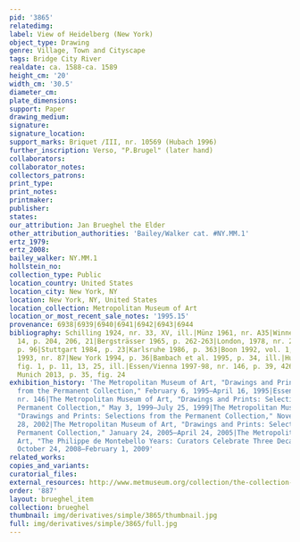 ```yaml
---
pid: '3865'
relatedimg: 
label: View of Heidelberg (New York)
object_type: Drawing
genre: Village, Town and Cityscape
tags: Bridge City River
realdate: ca. 1588-ca. 1589
height_cm: '20'
width_cm: '30.5'
diameter_cm: 
plate_dimensions: 
support: Paper
drawing_medium: 
signature: 
signature_location: 
support_marks: Briquet /III, nr. 10569 (Hubach 1996)
further_inscription: Verso, "P.Brugel" (later hand)
collaborators: 
collaborator_notes: 
collectors_patrons: 
print_type: 
print_notes: 
printmaker: 
publisher: 
states: 
our_attribution: Jan Brueghel the Elder
other_attribution_authorities: 'Bailey/Walker cat. #NY.MM.1'
ertz_1979: 
ertz_2008: 
bailey_walker: NY.MM.1
hollstein_no: 
collection_type: Public
location_country: United States
location_city: New York, NY
location: New York, NY, United States
location_collection: Metropolitan Museum of Art
location_or_most_recent_sale_notes: '1995.15'
provenance: 6938|6939|6940|6941|6942|6943|6944
bibliography: Schilling 1924, nr. 33, XV, ill.|Münz 1961, nr. A35|Winner 1961, fig.
  14, p. 204, 206, 21|Bergsträsser 1965, p. 262-263|London, 1978, nr. 29|Zwollo 1982,
  p. 96|Stuttgart 1984, p. 23|Karlsruhe 1986, p. 363|Boon 1992, vol. 1, p. 433|Sotheby&apos;s
  1993, nr. 87|New York 1994, p. 36|Bambach et al. 1995, p. 34, ill.|Hubach 1996,
  fig. 1, p. 11, 13, 25, ill.|Essen/Vienna 1997-98, nr. 146, p. 39, 426-427|Ruby in
  Munich 2013, p. 35, fig. 24
exhibition_history: 'The Metropolitan Museum of Art, "Drawings and Prints: Selections
  from the Permanent Collection," February 6, 1995–April 16, 1995|Essen/Vienna 1997-98,
  nr. 146|The Metropolitan Museum of Art, "Drawings and Prints: Selections from the
  Permanent Collection," May 3, 1999–July 25, 1999|The Metropolitan Museum of Art,
  "Drawings and Prints: Selections from the Permanent Collection," November 5, 2001–January
  28, 2002|The Metropolitan Museum of Art, "Drawings and Prints: Selections from the
  Permanent Collection," January 24, 2005–April 24, 2005|The Metropolitan Museum of
  Art, "The Philippe de Montebello Years: Curators Celebrate Three Decades of Acquisitions,"
  October 24, 2008–February 1, 2009'
related_works: 
copies_and_variants: 
curatorial_files: 
external_resources: http://www.metmuseum.org/collection/the-collection-online/search/337489
order: '887'
layout: brueghel_item
collection: brueghel
thumbnail: img/derivatives/simple/3865/thumbnail.jpg
full: img/derivatives/simple/3865/full.jpg
---
```

